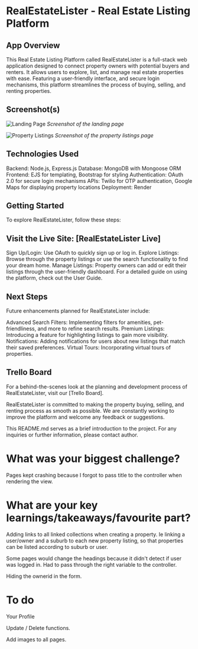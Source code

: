 # RealEstateLister - Real Estate Listing Platform

## App Overview

This Real Estate Listing Platform called RealEstateLister is a full-stack web application designed to connect property owners with potential buyers and renters. It allows users to explore, list, and manage real estate properties with ease. Featuring a user-friendly interface, and secure login mechanisms, this platform streamlines the process of buying, selling, and renting properties.

## Screenshot(s)

![Landing Page](path/to/landing_page_screenshot.png)
_Screenshot of the landing page_

![Property Listings](path/to/property_listings_screenshot.png)
_Screenshot of the property listings page_

## Technologies Used

Backend: Node.js, Express.js
Database: MongoDB with Mongoose ORM
Frontend: EJS for templating, Bootstrap for styling
Authentication: OAuth 2.0 for secure login mechanisms
APIs: Twilio for OTP authentication, Google Maps for displaying property locations
Deployment: Render

## Getting Started

To explore RealEstateLister, follow these steps:

## Visit the Live Site: [RealEstateLister Live]

Sign Up/Login: Use OAuth to quickly sign up or log in.
Explore Listings: Browse through the property listings or use the search functionality to find your dream home.
Manage Listings: Property owners can add or edit their listings through the user-friendly dashboard.
For a detailed guide on using the platform, check out the User Guide.

## Next Steps

Future enhancements planned for RealEstateLister include:

Advanced Search Filters: Implementing filters for amenities, pet-friendliness, and more to refine search results.
Premium Listings: Introducing a feature for highlighting listings to gain more visibility.
Notifications: Adding notifications for users about new listings that match their saved preferences.
Virtual Tours: Incorporating virtual tours of properties.

## Trello Board

For a behind-the-scenes look at the planning and development process of RealEstateLister, visit our [Trello Board].

RealEstateLister is committed to making the property buying, selling, and renting process as smooth as possible. We are constantly working to improve the platform and welcome any feedback or suggestions.

This README.md serves as a brief introduction to the project. For any inquiries or further information, please contact author.

# What was your biggest challenge?

Pages kept crashing because I forgot to pass title to the controller when rendering the view.

# What are your key learnings/takeaways/favourite part?

Adding links to all linked collections when creating a property. Ie linking a user/owner and a suburb to each new property listing, so that properties can be listed according to suburb or user.

Some pages would change the headings because it didn't detect if user was logged in. Had to pass through the right variable to the controller.

Hiding the ownerid in the form.

# To do
Your Profile

Update / Delete functions.

Add images to all pages.
